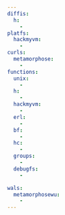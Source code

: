 ```yaml
---
diffis:
  h:
    -
platfs:
  hackmyvm:
    -
curls:
  metamorphose:
    -
functions:
  unix:
    -
  h:
    -
  hackmyvm:
    -
  erl:
    -
  bf:
    -
  hc:
    -
  groups:
    -
  debugfs:
    -

wals:
  metamorphosewu:
    -
---
```

